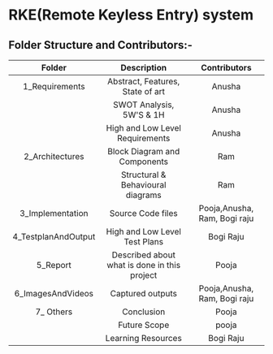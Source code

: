 
# RKE(Remote Keyless Entry) system

## Folder Structure and Contributors:-
   | Folder | Description | Contributors |
   |:---:|:---:|:---:|
   | 1_Requirements | Abstract, Features, State of art | Anusha|
   |                | SWOT Analysis, 5W'S & 1H | Anusha |
   |                | High and Low Level Requirements |Anusha |
   | 2_Architectures | Block Diagram and Components | Ram |
   |                 | Structural & Behavioural diagrams | Ram |
   | 3_Implementation | Source Code files | Pooja,Anusha, Ram, Bogi raju |
   | 4_TestplanAndOutput | High and Low Level Test Plans |Bogi Raju |
   | 5_Report | Described about what is done in this project | Pooja |
   | 6_ImagesAndVideos | Captured outputs | Pooja,Anusha, Ram, Bogi raju |
   | 7_ Others                | Conclusion |Pooja|
   |                          | Future Scope |pooja |
   |                          | Learning Resources | Bogi Raju |




